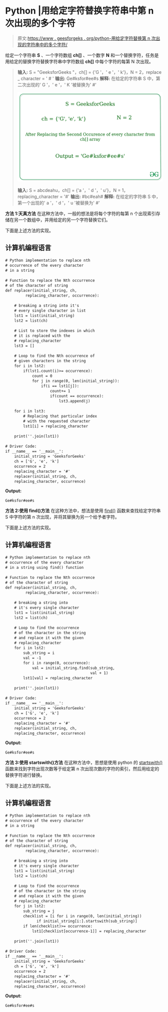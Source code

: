 # Python |用给定字符替换字符串中第 n 次出现的多个字符

> 原文:[https://www . geesforgeks . org/python-用给定字符替换第 n 次出现的字符串中的多个字符/](https://www.geeksforgeeks.org/python-replacing-nth-occurrence-of-multiple-characters-in-a-string-with-the-given-character/)

给定一个字符串 **S** 、一个字符数组 **ch[]** 、一个数字 **N** 和一个替换字符，任务是用给定的替换字符替换字符串中字符数组 **ch[]** 中每个字符的每第 N 次出现。

> **输入:** S = "GeeksforGeeks "，ch[] = {'G '，' e '，' k'}，N = 2，replace _ character = ' # '
> **输出:** Ge#ksfor#ee#s
> **解释:**
> 在给定的字符串 S 中，第二次出现的' G '，' e '，' K '被替换为' #'
> 
> ![](img/d46e3472fc9b8e70faea37f01dfff6e8.png)
> 
> **输入:** S = abcdeahu，ch[] = {'a '，' d '，' u'}，N = 1，replacing_character = '#'
> **输出:** #bc#eah#
> **解释:**
> 在给定的字符串 S 中，第一个出现的' a '，' d '，' u '被替换为' #'

**方法 1:天真方法**
在这种方法中，一般的想法是将每个字符的每第 n 个出现索引存储在另一个数组中，并用给定的另一个字符替换它们。

下面是上述方法的实现。

## 计算机编程语言

```
# Python implementation to replace nth
# occurrence of the every character
# in a string

# Function to replace the Nth occurrence
# of the character of string
def replacer(initial_string, ch,
         replacing_character, occurrence):

    # breaking a string into it's
    # every single character in list
    lst1 = list(initial_string)
    lst2 = list(ch)

    # List to store the indexes in which
    # it is replaced with the
    # replacing_character
    lst3 = []

    # Loop to find the Nth occurrence of
    # given characters in the string
    for i in lst2:
        if(lst1.count(i)>= occurrence):
            count = 0
            for j in range(0, len(initial_string)):
                if(i == lst1[j]):
                    count+= 1
                    if(count == occurrence):
                        lst3.append(j)

    for i in lst3:
        # Replacing that particular index
        # with the requested character
        lst1[i] = replacing_character

    print(''.join(lst1))

# Driver Code:
if __name__ == '__main__':
    initial_string = 'GeeksforGeeks'
    ch = ['G', 'e', 'k']
    occurrence = 2
    replacing_character = '#'
    replacer(initial_string, ch,
    replacing_character, occurrence)
```

**Output:** 

```
Ge#ksfor#ee#s
```

**方法 2:使用 find()方法**
在这种方法中，想法是使用 [find()](https://www.geeksforgeeks.org/string-find-python/) 函数来查找给定字符串 S 中字符的第 n 次出现，并将其替换为另一个给予者字符。

下面是上述方法的实现。

## 计算机编程语言

```
# Python implementation to replace nth
# occurrence of the every character
# in a string using find() function

# Function to replace the Nth occurrence
# of the character of string
def replacer(initial_string, ch,
         replacing_character, occurrence):

    # breaking a string into
    # it's every single character
    lst1 = list(initial_string)
    lst2 = list(ch)

    # Loop to find the occurrence
    # of the character in the string
    # and replace it with the given
    # replacing_character
    for i in lst2:
        sub_string = i
        val = -1
        for i in range(0, occurrence):
            val = initial_string.find(sub_string,
                                      val + 1)
        lst1[val] = replacing_character

    print(''.join(lst1))

# Driver Code:
if __name__ == '__main__':
    initial_string = 'GeeksforGeeks'
    ch = ['G', 'e', 'k']
    occurrence = 2
    replacing_character = '#'
    replacer(initial_string, ch,
    replacing_character, occurrence)
```

**Output:** 

```
Ge#ksfor#ee#s
```

**方法 3:使用 startswith()方法**
在这种方法中，思想是使用 python 的 [startswith()](https://www.geeksforgeeks.org/python-startswith-endswidth-function/) 函数来找到字符出现次数等于给定第 n 次出现次数的字符的索引，然后用给定的替换字符进行替换。

下面是上述方法的实现。

## 计算机编程语言

```
# Python implementation to replace nth
# occurrence of the every character
# in a string

# Function to replace the Nth occurrence
# of the character of string
def replacer(initial_string, ch,
         replacing_character, occurrence):

    # breaking a string into
    # it's every single character
    lst1 = list(initial_string)
    lst2 = list(ch)

    # Loop to find the occurrence
    # of the character in the string
    # and replace it with the given
    # replacing_character   
    for j in lst2:
        sub_string = j
        checklist = [i for i in range(0, len(initial_string))
              if initial_string[i:].startswith(sub_string)]
        if len(checklist)>= occurrence:
            lst1[checklist[occurrence-1]] = replacing_character

    print(''.join(lst1))

# Driver Code:
if __name__ == '__main__':
    initial_string = 'GeeksforGeeks'
    ch = ['G', 'e', 'k']
    occurrence = 2
    replacing_character = '#'
    replacer(initial_string, ch,
    replacing_character, occurrence)
```

**Output:** 

```
Ge#ksfor#ee#s
```